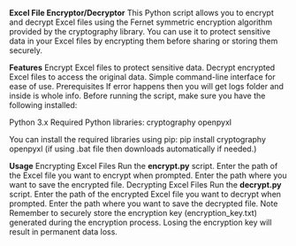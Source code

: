 **Excel File Encryptor/Decryptor**
This Python script allows you to encrypt and decrypt Excel files using the Fernet symmetric encryption algorithm provided by the cryptography library. You can use it to protect sensitive data in your Excel files by encrypting them before sharing or storing them securely.

**Features**
Encrypt Excel files to protect sensitive data.
Decrypt encrypted Excel files to access the original data.
Simple command-line interface for ease of use.
Prerequisites
If error happens then you will get logs folder and inside is whole info.
Before running the script, make sure you have the following installed:

Python 3.x
Required Python libraries:
cryptography
openpyxl


You can install the required libraries using pip:
pip install cryptography openpyxl (if using .bat file then downloads automatically if needed.)


**Usage**
Encrypting Excel Files
Run the **encrypt.py** script.
Enter the path of the Excel file you want to encrypt when prompted.
Enter the path where you want to save the encrypted file.
Decrypting Excel Files
Run the **decrypt.py** script.
Enter the path of the encrypted Excel file you want to decrypt when prompted.
Enter the path where you want to save the decrypted file.
Note
Remember to securely store the encryption key (encryption_key.txt) generated during the encryption process. Losing the encryption key will result in permanent data loss.
